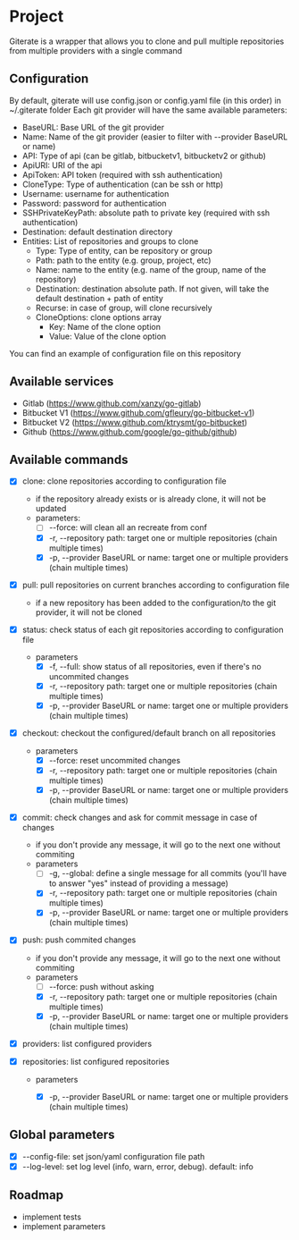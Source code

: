 # Project
Giterate is a wrapper that allows you to clone and pull multiple repositories from multiple providers with a single command

## Configuration
By default, giterate will use config.json or config.yaml file (in this order) in ~/.giterate folder
Each git provider will have the same available parameters:

- BaseURL: Base URL of the git provider
- Name: Name of the git provider (easier to filter with --provider BaseURL or name)
- API: Type of api (can be gitlab, bitbucketv1, bitbucketv2 or github)
- ApiURI: URI of the api
- ApiToken: API token (required with ssh authentication)
- CloneType: Type of authentication (can be ssh or http)
- Username: username for authentication
- Password: password for authentication
- SSHPrivateKeyPath: absolute path to private key (required with ssh authentication)
- Destination: default destination directory
- Entities: List of repositories and groups to clone
    - Type: Type of entity, can be repository or group
	- Path: path to the entity (e.g. group, project, etc)
	- Name: name to the entity (e.g. name of the group, name of the repository)
	- Destination: destination absolute path. If not given, will take the default destination + path of entity
    - Recurse: in case of group, will clone recursively
    - CloneOptions: clone options array
        - Key: Name of the clone option
        - Value: Value of the clone option

You can find an example of configuration file on this repository

## Available services
- Gitlab (https://www.github.com/xanzy/go-gitlab)
- Bitbucket V1 (https://www.github.com/gfleury/go-bitbucket-v1)
- Bitbucket V2 (https://www.github.com/ktrysmt/go-bitbucket)
- Github (https://www.github.com/google/go-github/github)

## Available commands
- [x] clone: clone repositories according to configuration file
    - if the repository already exists or is already clone, it will not be updated
    - parameters:
        - [ ] --force: will clean all an recreate from conf
        - [x] -r, --repository path: target one or multiple repositories (chain multiple times)
        - [x] -p, --provider BaseURL or name: target one or multiple providers (chain multiple times)

- [x] pull: pull repositories on current branches according to configuration file
    - if a new repository has been added to the configuration/to the git provider, it will not be cloned

- [x] status: check status of each git repositories according to configuration file
    - parameters
        - [x] -f, --full: show status of all repositories, even if there's no uncommited changes
        - [x] -r, --repository path: target one or multiple repositories (chain multiple times)
        - [x] -p, --provider BaseURL or name: target one or multiple providers (chain multiple times)

- [x] checkout: checkout the configured/default branch on all repositories
    - parameters
        - [x] --force: reset uncommited changes
        - [x] -r, --repository path: target one or multiple repositories (chain multiple times)
        - [x] -p, --provider BaseURL or name: target one or multiple providers (chain multiple times)

- [x] commit: check changes and ask for commit message in case of changes
    - if you don't provide any message, it will go to the next one without commiting
    - parameters
        - [ ] -g, --global: define a single message for all commits (you'll have to answer "yes" instead of providing a message)
        - [x] -r, --repository path: target one or multiple repositories (chain multiple times)
        - [x] -p, --provider BaseURL or name: target one or multiple providers (chain multiple times)

- [x] push: push commited changes
    - if you don't provide any message, it will go to the next one without commiting
    - parameters
        - [ ] --force: push without asking
        - [x] -r, --repository path: target one or multiple repositories (chain multiple times)
        - [x] -p, --provider BaseURL or name: target one or multiple providers (chain multiple times)

- [x] providers: list configured providers

- [x] repositories: list configured repositories
    - parameters
        - [x] -p, --provider BaseURL or name: target one or multiple providers (chain multiple times)


## Global parameters
- [x] --config-file: set json/yaml configuration file path
- [x] --log-level: set log level (info, warn, error, debug). default: info

## Roadmap
- implement tests
- implement parameters
